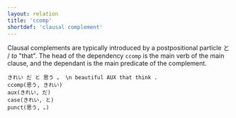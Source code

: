 ```yaml
---
layout: relation
title: 'ccomp'
shortdef: 'clausal complement'
---
```


Clausal complements are typically introduced by a postpositional particle と / *to* "that".
The head of the dependency `ccomp` is the main verb of the main clause, and
the dependant is the main predicate of the complement.

~~~ sdparse
きれい だ と 思う 。 \n beautiful AUX that think .
ccomp(思う, きれい)
aux(きれい, だ)
case(きれい, と)
punct(思う, 。)
~~~
<!-- Interlanguage links updated Út zář 29 20:23:22 CEST 2020 -->

